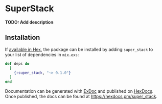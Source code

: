 # SuperStack

**TODO: Add description**

## Installation

If [available in Hex](https://hex.pm/docs/publish), the package can be installed
by adding `super_stack` to your list of dependencies in `mix.exs`:

```elixir
def deps do
  [
    {:super_stack, "~> 0.1.0"}
  ]
end
```

Documentation can be generated with [ExDoc](https://github.com/elixir-lang/ex_doc)
and published on [HexDocs](https://hexdocs.pm). Once published, the docs can
be found at <https://hexdocs.pm/super_stack>.

